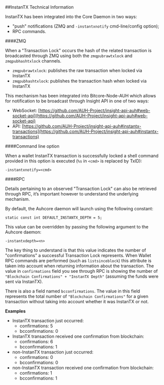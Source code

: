 ##InstanTX Technical Information

InstanTX has been integrated into the Core Daemon in two ways:
* "push" notifications (ZMQ and `-instantxnotify` cmd-line/config option);
* RPC commands.

####ZMQ

When a "Transaction Lock" occurs the hash of the related transaction is broadcasted through ZMQ using both the `zmqpubrawtxlock` and `zmqpubhashtxlock` channels.

* `zmqpubrawtxlock`: publishes the raw transaction when locked via InstanTX
* `zmqpubhashtxlock`: publishes the transaction hash when locked via InstanTX

This mechanism has been integrated into Bitcore-Node-AUH which allows for notification to be broadcast through Insight API in one of two ways:
* WebSocket: [https://github.com/AUH-Project/insight-api-auh#web-socket-api](https://github.com/AUH-Project/insight-api-auh#web-socket-api) 
* API: [https://github.com/AUH-Project/insight-api-auh#instantx-transactions](https://github.com/AUH-Project/insight-api-auh#instantx-transactions)

####Command line option

When a wallet InstanTX transaction is successfully locked a shell command provided in this option is executed (`%s` in `<cmd>` is replaced by TxID):

```
-instantxnotify=<cmd>
```

####RPC

Details pertaining to an observed "Transaction Lock" can also be retrieved through RPC, it’s important however to understand the underlying mechanism.

By default, the Auhcore daemon will launch using the following constant:

```
static const int DEFAULT_INSTANTX_DEPTH = 5;
```

This value can be overridden by passing the following argument to the Auhcore daemon:

```
-instantxdepth=<n>
```

The key thing to understand is that this value indicates the number of "confirmations" a successful Transaction Lock represents. When Wallet RPC commands are performed (such as `listsinceblock`) this attribute is taken into account when returning information about the transaction. The value in `confirmations` field you see through RPC is showing the number of `"Blockchain Confirmations" + "InstanTX Depth"` (assuming the funds were sent via InstanTX).

There is also a field named `bcconfirmations`. The value in this field represents the total number of `"Blockchain Confirmations"` for a given transaction without taking into account whether it was InstanTX or not.

**Examples**
* InstanTX transaction just occurred:
    * confirmations: 5
    * bcconfirmations: 0
* InstanTX transaction received one confirmation from blockchain:
    * confirmations: 6
    * bcconfirmations: 1
* non-InstanTX transaction just occurred:
    * confirmations: 0
    * bcconfirmations: 0
* non-InstanTX transaction received one confirmation from blockchain:
    * confirmations: 1
    * bcconfirmations: 1
